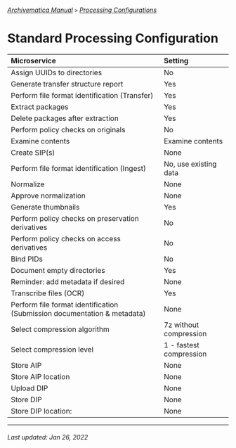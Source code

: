 ###### [Archivematica Manual](../README.md) `>` [Processing Configurations](overview.md)

# Standard Processing Configuration

| Microservice | Setting |
|:---	         |:---     |
| Assign UUIDs to directories 	| No 	|
| Generate transfer structure report 	| Yes 	|
| Perform file format identification (Transfer) 	| Yes 	|
| Extract packages 	| Yes 	|
| Delete packages after extraction 	| Yes 	|
| Perform policy checks on originals 	| No 	|
| Examine contents 	| Examine contents 	|
| Create SIP(s) 	| None 	|
| Perform file format identification (Ingest) 	| No, use existing data 	|
| Normalize 	| None 	|
| Approve normalization 	| None 	|
| Generate thumbnails 	| Yes 	|
| Perform policy checks on preservation derivatives 	| No 	|
| Perform policy checks on access derivatives 	| No 	|
| Bind PIDs 	| No 	|
| Document empty directories 	| Yes 	|
| Reminder: add metadata if desired 	| None 	|
| Transcribe files (OCR) 	| Yes 	|
| Perform file format identification (Submission documentation & metadata) 	| None 	|
| Select compression algorithm 	| 7z without compression 	|
| Select compression level 	| 1 - fastest compression 	|
| Store AIP 	| None 	|
| Store AIP location 	| None 	|
| Upload DIP 	| None 	|
| Store DIP 	| None 	|
| Store DIP location: 	| None 	|


---
###### Last updated: Jan 26, 2022
